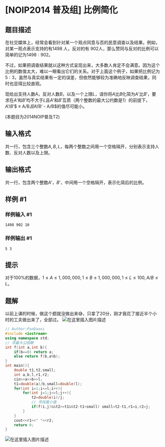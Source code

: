 # [NOIP2014 普及组] 比例简化

## 题目描述

在社交媒体上，经常会看到针对某一个观点同意与否的民意调查以及结果。例如，对某一观点表示支持的有$1498$ 人，反对的有 $902$人，那么赞同与反对的比例可以简单的记为$1498:902$。


不过，如果把调查结果就以这种方式呈现出来，大多数人肯定不会满意。因为这个比例的数值太大，难以一眼看出它们的关系。对于上面这个例子，如果把比例记为$5:3$，虽然与真实结果有一定的误差，但依然能够较为准确地反映调查结果，同时也显得比较直观。


现给出支持人数A，反对人数$B$，以及一个上限$L$，请你将$A$比$B$化简为$A$’比$B$’，要求在$A$’和$B$’均不大于$L$且$A$’和$B$’互质（两个整数的最大公约数是$1$）的前提下，$A$’$/B$’$ ≥ A/B$且$A$’$/B$’$ - A/B$的值尽可能小。

(本题目为2014NOIP普及T2)

## 输入格式

共一行，包含三个整数$A,B,L$，每两个整数之间用一个空格隔开，分别表示支持人数、反对人数以及上限。

## 输出格式

共一行，包含两个整数$A$’，$B$’，中间用一个空格隔开，表示化简后的比例。

## 样例 #1

### 样例输入 #1

```
1498 902 10
```

### 样例输出 #1

```
5 3
```

## 提示

对于$100\%$的数据，$1 ≤ A ≤ 1,000,000,1 ≤ B ≤ 1,000,000,1 ≤ L ≤ 100,A/B ≤ L$。

## 题解

以前上课的时候，做这个题就没做出来😅，只拿了20分，刚才我花了接近半个小时的工夫做出来了，全部过。
![在这里插入图片描述](https://pic.2ge.org/cdn/?url=https://img-blog.csdnimg.cn/a1ca47e01c2943b9a23559fdcdbd479b.png)

```cpp
// Author:PanDaoxi
#include <iostream>
using namespace std;
// 求最大公因数
int f(int a,int b){
	if(b==0) return a;
	else return f(b,a%b);
}
int main(){
	double t1,t2,small;
	int a,b,l,r1,r2;
	cin>>a>>b>>l;
	t1=double(a)/b,small=double(l);
	for(int i=1;i<=l;i++){
		for(int j=1;j<=l;j++){
			t2=double(i)/j;
			// 寻找最小值
			if(f(i,j)&&t2>=t1&&t2-t1<small) small=t2-t1,r1=i,r2=j; 
		}
	}
	cout<<r1<<" "<<r2;
	return 0;
}

```
![在这里插入图片描述](https://pic.2ge.org/cdn/?url=https://img-blog.csdnimg.cn/4d3c90731cc64702b1c7254c7c9c5303.png)

